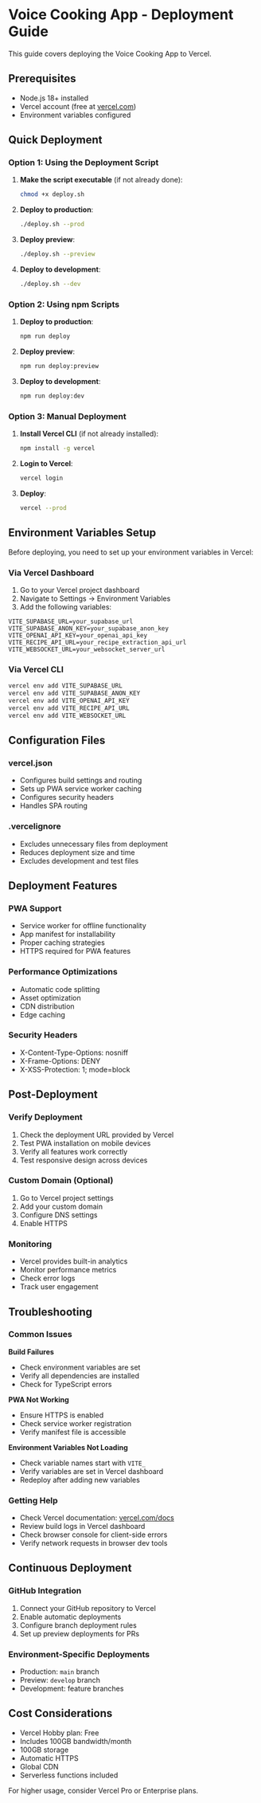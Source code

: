 # Voice Cooking App - Deployment Guide

This guide covers deploying the Voice Cooking App to Vercel.

## Prerequisites

- Node.js 18+ installed
- Vercel account (free at [vercel.com](https://vercel.com))
- Environment variables configured

## Quick Deployment

### Option 1: Using the Deployment Script

1. **Make the script executable** (if not already done):
   ```bash
   chmod +x deploy.sh
   ```

2. **Deploy to production**:
   ```bash
   ./deploy.sh --prod
   ```

3. **Deploy preview**:
   ```bash
   ./deploy.sh --preview
   ```

4. **Deploy to development**:
   ```bash
   ./deploy.sh --dev
   ```

### Option 2: Using npm Scripts

1. **Deploy to production**:
   ```bash
   npm run deploy
   ```

2. **Deploy preview**:
   ```bash
   npm run deploy:preview
   ```

3. **Deploy to development**:
   ```bash
   npm run deploy:dev
   ```

### Option 3: Manual Deployment

1. **Install Vercel CLI** (if not already installed):
   ```bash
   npm install -g vercel
   ```

2. **Login to Vercel**:
   ```bash
   vercel login
   ```

3. **Deploy**:
   ```bash
   vercel --prod
   ```

## Environment Variables Setup

Before deploying, you need to set up your environment variables in Vercel:

### Via Vercel Dashboard

1. Go to your Vercel project dashboard
2. Navigate to Settings → Environment Variables
3. Add the following variables:

```
VITE_SUPABASE_URL=your_supabase_url
VITE_SUPABASE_ANON_KEY=your_supabase_anon_key
VITE_OPENAI_API_KEY=your_openai_api_key
VITE_RECIPE_API_URL=your_recipe_extraction_api_url
VITE_WEBSOCKET_URL=your_websocket_server_url
```

### Via Vercel CLI

```bash
vercel env add VITE_SUPABASE_URL
vercel env add VITE_SUPABASE_ANON_KEY
vercel env add VITE_OPENAI_API_KEY
vercel env add VITE_RECIPE_API_URL
vercel env add VITE_WEBSOCKET_URL
```

## Configuration Files

### vercel.json
- Configures build settings and routing
- Sets up PWA service worker caching
- Configures security headers
- Handles SPA routing

### .vercelignore
- Excludes unnecessary files from deployment
- Reduces deployment size and time
- Excludes development and test files

## Deployment Features

### PWA Support
- Service worker for offline functionality
- App manifest for installability
- Proper caching strategies
- HTTPS required for PWA features

### Performance Optimizations
- Automatic code splitting
- Asset optimization
- CDN distribution
- Edge caching

### Security Headers
- X-Content-Type-Options: nosniff
- X-Frame-Options: DENY
- X-XSS-Protection: 1; mode=block

## Post-Deployment

### Verify Deployment
1. Check the deployment URL provided by Vercel
2. Test PWA installation on mobile devices
3. Verify all features work correctly
4. Test responsive design across devices

### Custom Domain (Optional)
1. Go to Vercel project settings
2. Add your custom domain
3. Configure DNS settings
4. Enable HTTPS

### Monitoring
- Vercel provides built-in analytics
- Monitor performance metrics
- Check error logs
- Track user engagement

## Troubleshooting

### Common Issues

**Build Failures**
- Check environment variables are set
- Verify all dependencies are installed
- Check for TypeScript errors

**PWA Not Working**
- Ensure HTTPS is enabled
- Check service worker registration
- Verify manifest file is accessible

**Environment Variables Not Loading**
- Check variable names start with `VITE_`
- Verify variables are set in Vercel dashboard
- Redeploy after adding new variables

### Getting Help

- Check Vercel documentation: [vercel.com/docs](https://vercel.com/docs)
- Review build logs in Vercel dashboard
- Check browser console for client-side errors
- Verify network requests in browser dev tools

## Continuous Deployment

### GitHub Integration
1. Connect your GitHub repository to Vercel
2. Enable automatic deployments
3. Configure branch deployment rules
4. Set up preview deployments for PRs

### Environment-Specific Deployments
- Production: `main` branch
- Preview: `develop` branch
- Development: feature branches

## Cost Considerations

- Vercel Hobby plan: Free
- Includes 100GB bandwidth/month
- 100GB storage
- Automatic HTTPS
- Global CDN
- Serverless functions included

For higher usage, consider Vercel Pro or Enterprise plans.
